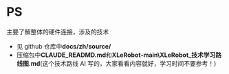 # PS

主要了解整体的硬件连接，涉及的技术

- 见 github 仓库中**docs/zh/source/**
- 压缩包中**CLAUDE_READMD.md**和**XLeRobot-main\XLeRobot\_技术学习路线图.md**(这个技术路线 AI 写的，大家看看内容就好，学习时间不要参考！)
